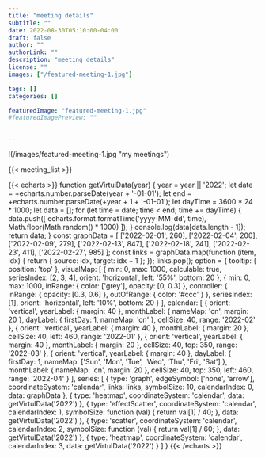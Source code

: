 ```yaml
---
title: "meeting details"
subtitle: ""
date: 2022-08-30T05:10:00-04:00
draft: false
author: ""
authorLink: ""
description: "meeting details"
license: ""
images: ["/featured-meeting-1.jpg"]

tags: []
categories: []

featuredImage: "featured-meeting-1.jpg"
#featuredImagePreview: ""


---
```



!(/images/featured-meeting-1.jpg "my meetings")

{{< meeting_list >}}

{{< echarts >}}
function getVirtulData(year) {
  year = year || '2022';
  let date = +echarts.number.parseDate(year + '-01-01');
  let end = +echarts.number.parseDate(+year + 1 + '-01-01');
  let dayTime = 3600 * 24 * 1000;
  let data = [];
  for (let time = date; time < end; time += dayTime) {
    data.push([
      echarts.format.formatTime('yyyy-MM-dd', time),
      Math.floor(Math.random() * 1000)
    ]);
  }
  console.log(data[data.length - 1]);
  return data;
}
const graphData = [
  ['2022-02-01', 260],
  ['2022-02-04', 200],
  ['2022-02-09', 279],
  ['2022-02-13', 847],
  ['2022-02-18', 241],
  ['2022-02-23', 411],
  ['2022-02-27', 985]
];
const links = graphData.map(function (item, idx) {
  return {
    source: idx,
    target: idx + 1
  };
});
links.pop();
option = {
  tooltip: {
    position: 'top'
  },
  visualMap: [
    {
      min: 0,
      max: 1000,
      calculable: true,
      seriesIndex: [2, 3, 4],
      orient: 'horizontal',
      left: '55%',
      bottom: 20
    },
    {
      min: 0,
      max: 1000,
      inRange: {
        color: ['grey'],
        opacity: [0, 0.3]
      },
      controller: {
        inRange: {
          opacity: [0.3, 0.6]
        },
        outOfRange: {
          color: '#ccc'
        }
      },
      seriesIndex: [1],
      orient: 'horizontal',
      left: '10%',
      bottom: 20
    }
  ],
  calendar: [
    {
      orient: 'vertical',
      yearLabel: {
        margin: 40
      },
      monthLabel: {
        nameMap: 'cn',
        margin: 20
      },
      dayLabel: {
        firstDay: 1,
        nameMap: 'cn'
      },
      cellSize: 40,
      range: '2022-02'
    },
    {
      orient: 'vertical',
      yearLabel: {
        margin: 40
      },
      monthLabel: {
        margin: 20
      },
      cellSize: 40,
      left: 460,
      range: '2022-01'
    },
    {
      orient: 'vertical',
      yearLabel: {
        margin: 40
      },
      monthLabel: {
        margin: 20
      },
      cellSize: 40,
      top: 350,
      range: '2022-03'
    },
    {
      orient: 'vertical',
      yearLabel: {
        margin: 40
      },
      dayLabel: {
        firstDay: 1,
        nameMap: ['Sun', 'Mon', 'Tue', 'Wed', 'Thu', 'Fri', 'Sat']
      },
      monthLabel: {
        nameMap: 'cn',
        margin: 20
      },
      cellSize: 40,
      top: 350,
      left: 460,
      range: '2022-04'
    }
  ],
  series: [
    {
      type: 'graph',
      edgeSymbol: ['none', 'arrow'],
      coordinateSystem: 'calendar',
      links: links,
      symbolSize: 10,
      calendarIndex: 0,
      data: graphData
    },
    {
      type: 'heatmap',
      coordinateSystem: 'calendar',
      data: getVirtulData('2022')
    },
    {
      type: 'effectScatter',
      coordinateSystem: 'calendar',
      calendarIndex: 1,
      symbolSize: function (val) {
        return val[1] / 40;
      },
      data: getVirtulData('2022')
    },
    {
      type: 'scatter',
      coordinateSystem: 'calendar',
      calendarIndex: 2,
      symbolSize: function (val) {
        return val[1] / 60;
      },
      data: getVirtulData('2022')
    },
    {
      type: 'heatmap',
      coordinateSystem: 'calendar',
      calendarIndex: 3,
      data: getVirtulData('2022')
    }
  ]
}
{{< /echarts >}}
